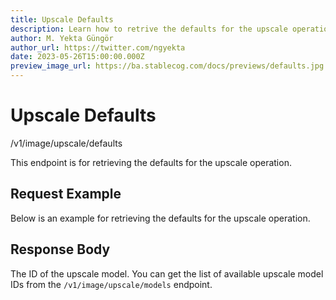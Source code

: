 ```yaml
---
title: Upscale Defaults
description: Learn how to retrive the defaults for the upscale operation using the Stablecog API.
author: M. Yekta Güngör
author_url: https://twitter.com/ngyekta
date: 2023-05-26T15:00:00.000Z
preview_image_url: https://ba.stablecog.com/docs/previews/defaults.jpg
---
```


<script>
	import TypescriptRequest from './request/typescript.md';
	import PythonRequest from './request/python.md';
	import CurlRequest from './request/curl.md';
	import Response from './request/response.json';
	import Tabs from '$components/docs/tabs/Tabs.svelte';
	import Tab from '$components/docs/tabs/Tab.svelte';
	import RequestLine from '$components/docs/RequestLine.svelte';
	import Spacer from '$components/docs/Spacer.svelte';
	import Property from '$components/docs/Property.svelte';
	import Expandible from '$components/docs/Expandible.svelte';
	import CollapsibleJSON from '$components/docs/collapsibleJSON/CollapsibleJSON.svelte';
	import Code from '$components/docs/Code.svelte';
</script>

# Upscale Defaults

<RequestLine method='GET'>
	/v1/image/upscale/defaults
</RequestLine>

This endpoint is for retrieving the defaults for the upscale operation.

## Request Example

Below is an example for retrieving the defaults for the upscale operation.

<Tabs>
	<Tab value="cURL">
		<CurlRequest />
	</Tab>
	<Tab value="TypeScript">
		<TypescriptRequest />
	</Tab>
	<Tab value="Python">
		<PythonRequest />
	</Tab>
</Tabs>

<CollapsibleJSON json={Response} title="Response"/>

<Spacer/>

## Response Body

<Property name="model_id" type="TUpscaleModelID" typeModifier="enum">
  The ID of the upscale model.
	<Expandible title="TUpscaleModelID" yPadding>
		You can get the list of available upscale model IDs from the <Code href='/docs/v1/api-reference/image/upscale/models'>/v1/image/upscale/models</Code> endpoint.
	</Expandible>
</Property>
